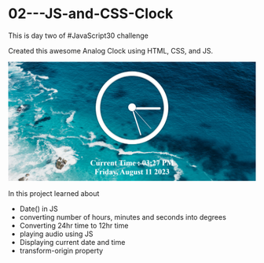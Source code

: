 # 02---JS-and-CSS-Clock

This is day two of #JavaScript30 challenge 

Created this awesome Analog Clock using HTML, CSS, and JS.

![Project Screenshot](Screenshots/solution.png)



In this project learned about
- Date() in JS
- converting number of hours, minutes and seconds into degrees 
- Converting 24hr time to 12hr time
- playing audio using JS
- Displaying current date and time
- transform-origin property
